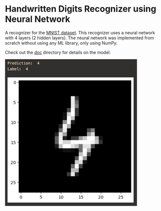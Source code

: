 # Handwritten Digits Recognizer using Neural Network

A recognizer for the [MNIST dataset](http://yann.lecun.com/exdb/mnist/). This recognizer uses a neural network with 4 layers (2 hidden layers). The neural network was implemented from scratch without using any ML library, only using NumPy.

Check out the [doc](doc/) directory for details on the model.

![predict image](img/predict.png)

